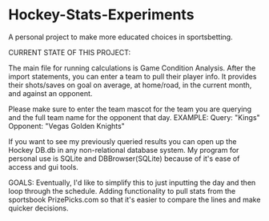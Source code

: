 # Hockey-Stats-Experiments

A personal project to make more educated choices in sportsbetting.

CURRENT STATE OF THIS PROJECT:

The main file for running calculations is Game Condition Analysis. After the import statements, you can enter a team to pull their player info. 
It provides their shots/saves on goal on average, at home/road, in the current month, and against an opponent.

Please make sure to enter the team mascot for the team you are querying and the full team name for the opponent that day. 
EXAMPLE:
Query: "Kings"
Opponent: "Vegas Golden Knights" 

If you want to see my previously queried results you can open up the Hockey DB.db in any non-relational database system.
My program for personal use is SQLite and DBBrowser(SQLite) because of it's ease of access and gui tools.

GOALS:
Eventually, I'd like to simplify this to just inputting the day and then loop through the schedule.
Adding functionality to pull stats from the sportsbook PrizePicks.com so that it's easier to compare the lines and make quicker decisions.
